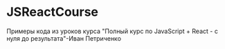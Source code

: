 # JSReactCourse
Примеры кода из уроков курса "Полный курс по JavaScript + React - с нуля до результата"-Иван Петриченко
